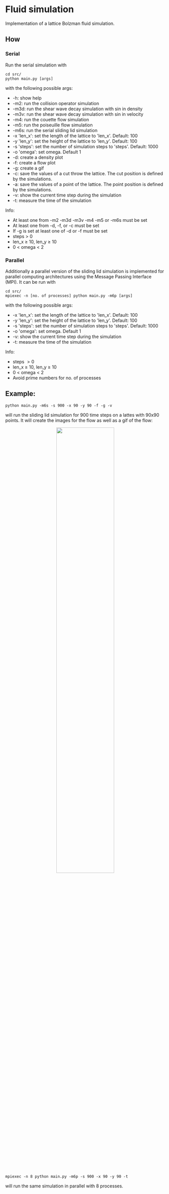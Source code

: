# Fluid simulation
Implementation of a lattice Bolzman fluid simulation.<br>

## How
### Serial
Run the serial simulation with
```
cd src/
python main.py [args]
```

with the following possible args:

- -h: show help
- -m2: run the collision operator simulation
- -m3d: run the shear wave decay simulation with sin in density
- -m3v: run the shear wave decay simulation with sin in velocity
- -m4: run the couette flow simulation
- -m5: run the poiseuille flow simulation
- -m6s: run the serial sliding lid simulation
- -x 'len_x': set the length of the lattice to 'len_x'. Default: 100
- -y 'len_y': set the height of the lattice to 'len_y'. Default: 100
- -s 'steps': set the number of simulation steps to 'steps'. Default: 1000
- -o 'omega': set omega. Default 1
- -d: create a density plot
- -f: create a flow plot
- -g: create a gif
- -c: save the values of a cut throw the lattice. The cut position is defined by the simulations.
- -a: save the values of a point of the lattice. The point position is defined by the simulations.
- -v: show the current time step during the simulation
- -t: measure the time of the simulation

Info:

- At least one from -m2 -m3d -m3v -m4 -m5 or -m6s must be set
- At least one from -d, -f, or -c must be set
- If -g is set at least one of -d or -f must be set
- steps $>$ 0
- len_x $\geq$ 10, len_y $\geq$ 10
- 0 $<$ omega $<$ 2

### Parallel
Additionally a parallel version of the sliding lid simulation is implemented for parallel computing architectures using the Message Passing Interface (MPI). It can be run with

```
cd src/
mpiexec -n [no. of processes] python main.py -m6p [args]
```

with the following possible args:

- -x 'len_x': set the length of the lattice to 'len_x'. Default: 100
- -y 'len_y': set the height of the lattice to 'len_y'. Default: 100
- -s 'steps': set the number of simulation steps to 'steps'. Default: 1000
- -o 'omega': set omega. Default 1
- -v: show the current time step during the simulation
- -t: measure the time of the simulation

Info:

- steps $> 0$
- len_x $\geq$ 10, len_y $\geq$ 10
- 0 $<$ omega $<$ 2
- Avoid prime numbers for no. of processes


## Example:
```
python main.py -m6s -s 900 -x 90 -y 90 -f -g -v
```
will run the sliding lid simulation for 900 time steps on a lattes with
90x90 points. It will create the images for the flow as well as a gif of
the flow:
<p align="middle">
    <img src="./img/sliding_lid.gif" width="60%" />
</p>

```
mpiexec -n 8 python main.py -m6p -s 900 -x 90 -y 90 -t
```
will run the same simulation in parallel with 8 processes.
